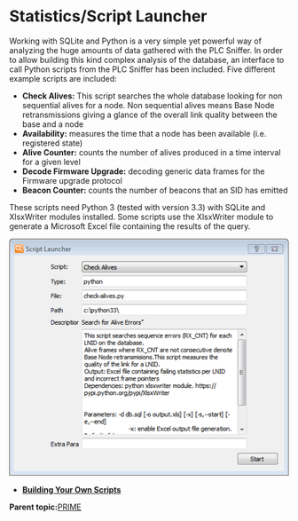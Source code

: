 # Statistics/Script Launcher

Working with SQLite and Python is a very simple yet powerful way of analyzing the huge amounts of data gathered with the PLC Sniffer. In order to allow building this kind complex analysis of the database, an interface to call Python scripts from the PLC Sniffer has been included. Five different example scripts are included:

-   **Check Alives:** This script searches the whole database looking for non sequential alives for a node. Non sequential alives means Base Node retransmissions giving a glance of the overall link quality between the base and a node
-   **Availability:** measures the time that a node has been available \(i.e. registered state\)
-   **Alive Counter:** counts the number of alives produced in a time interval for a given level
-   **Decode Firmware Upgrade:** decoding generic data frames for the Firmware upgrade protocol
-   **Beacon Counter:** counts the number of beacons that an SID has emitted

These scripts need Python 3 \(tested with version 3.3\) with SQLite and XlsxWriter modules installed. Some scripts use the XlsxWriter module to generate a Microsoft Excel file containing the results of the query.

![](GUID-770CD7AF-CDD0-45FA-87A3-DE09393E4086-low.png "Script Launcher Dialog")

-   **[Building Your Own Scripts](GUID-E8D21C65-D545-4625-B32C-B6355F23BF83.md)**  


**Parent topic:**[PRIME](GUID-629FBCB3-9AE6-41A9-904E-39EBF5C9A78F.md)

